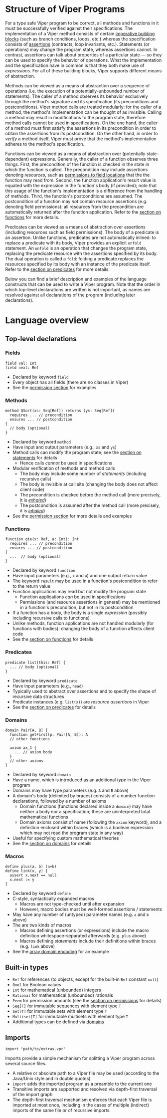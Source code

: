 # Structure of Viper Programs
For a type safe Viper program to be correct, all methods and functions in it must be successfully verified against their specifications. The implementation of a Viper method consists of certain [imperative building blocks](#statements) (such as branch conditions, loops, etc.) whereas the specification consists of [assertions](#expressions-and-assertions) (contracts, loop invariants, etc.). Statements (or operations) may change the program state, whereas assertions cannot. In contrast, assertions can talk about properties of a particular state — so they can be used to specify the behavior of operations. What the implementation and the specification have in common is that they both make use of _expressions_. For all of these building blocks, Viper supports different means of abstraction. 

Methods can be viewed as a means of abstraction over a sequence of operations (i.e. the execution of a potentially-unbounded number of statements). The caller of a method observes its behavior exclusively through the method's signature and its specification (its preconditions and postconditions). Viper method calls are treated modularly: for the caller of a method, the method's implementation can be thought of as invisible. Calling a method may result in modifications to the program state, therefore method calls cannot be used in specifications. On the one hand, the caller of a method must first satisfy the assertions in its precondition in order to obtain the assertions from its postcondition. On the other hand, in order to _verify_ a method itself, Viper must prove that the method's implementation adheres to the method's specification.

Functions can be viewed as a means of abstraction over (potentially state-dependent) expressions. Generally, the caller of a function observes three things. First, the precondition of the function is checked in the state in which the function is called. The precondition may include assertions denoting _resources_, such as [permissions to field locations](#permissions) that the the function may read from. Second, the function application's result value is equated with the expression in the function's body (if provided); note that this usage of the function's implementation is a difference from the handling of methods. Third, the function's postconditions are assumed. The postcondition of a function may _not_ contain resource assertions (e.g. denoting field permissions): all resources from the precondition are automatically returned after the function application. Refer to the [section on functions](#functions) for more details.

Predicates can be viewed as a means of abstraction over assertions (including resources such as field permissions). The body of a predicate is an assertion. Unlike functions, predicates are not automatically inlined: to replace a predicate with its body, Viper provides an explicit `unfold` statement. An `unfold` is an operation that changes the program state, replacing the predicate resource with the assertions specified by its body. The dual operation is called a `fold`: folding a predicate replaces the resources specified by its body with an instance of the predicate itself. Refer to the [section on predicates](#predicates) for more details.

Below you can find a brief description and examples of the language constructs that can be used to write a Viper program. Note that the order in which top-level declarations are written is not important, as names are resolved against all declarations of the program (including later declarations).

# Language overview

## Top-level declarations

### Fields

```silver
field val: Int
field next: Ref
```

* Declared by keyword `field`
* Every object has all fields (there are no classes in Viper)
* See the [permission section](#permissions) for examples

### Methods

```silver
method QSort(xs: Seq[Ref]) returns (ys: Seq[Ref])
  requires ... // precondition
  ensures ... // postcondition
{
  // body (optional)
}
```

* Declared by keyword `method`
* Have input and output parameters (e.g., `xs` and `ys`)
* Method calls can modify the program state; see the [section on statements](#statements) for details
  * Hence calls _cannot_ be used in specifications
* Modular verification of methods and method calls
  * The body may include some number of _statements_ (including recursive calls)
  * The body is invisible at call site (changing the body does not affect client code)
  * The precondition is checked before the method call (more precisely, it is [_exhaled_](#inhaling-and-exhaling))
  * The postcondition is assumed after the method call (more precisely, it is [_inhaled_](#inhaling-and-exhaling))
* See the [permission section](#permissions) for more details and examples

### Functions

```silver
function gte(x: Ref, a: Int): Int
  requires ... // precondition
  ensures ... // postcondition
{
  ...  // body (optional)
}
```

* Declared by keyword `function`
* Have input parameters (e.g., `x` and `a`) and one output return value
* The keyword `result` may be used in a function's postcondition to refer to the return value
* Function applications may read but not modify the program state
  * Function applications _can_ be used in specifications
  * Permissions (and resource assertions in general) may be mentioned in a function's precondition, but not in its postcondition
* If a function has a body, the body is a single _expression_ (possibly including recursive calls to functions)
* Unlike methods, function applications are not handled modularly (for functions with bodies): changing the body of a function affects client code
* See the [section on functions](#functions) for details

### Predicates

```silver
predicate list(this: Ref) {
  ... // body (optional)
}
```

* Declared by keyword `predicate`
* Have input parameters (e.g., `head`)
* Typically used to abstract over assertions and to specify the shape of recursive data structures
* Predicate instances (e.g. `list(x)`) are _resource assertions_ in Viper
* See the [section on predicates](#predicates) for details

### Domains

```silver
domain Pair[A, B] {
  function getFirst(p: Pair[A, B]): A
  // other functions

  axiom ax_1 {
    ... // axiom body
  }
  // other axioms
}
```

* Declared by keyword `domain`
* Have a name, which is introduced as an additional _type_ in the Viper program
* Domains may have type parameters (e.g. `A` and `B` above)
* A domain's body (delimited by braces) consists of a number function declarations, followed by a number of axioms
  * Domain functions (functions declared inside a `domain`) may have neither a body nor a specification; these are uninterpreted total mathematical functions
  * Domain axioms consist of name (following the `axiom` keyword), and a definition enclosed within braces (which is a boolean expression which may not read the program state in any way)
* Useful for specifying custom mathematical theories
* See the [section on domains](#domains) for details

### Macros

```silver
define plus(a, b) (a+b)
define link(x, y) {
  assert x.next == null 
  x.next := y
}
```

* Declared by keyword `define`
* C-style, syntactically expanded macros
  * Macros are not type-checked until after expansion
  * However, macro bodies must be well-formed assertions / statements
* May have any number of (untyped) parameter names (e.g. `a` and `b` above)
* The are two kinds of macros
  * Macros defining assertions (or expressions) include the macro definition whitespace-separated afterwards (e.g. `plus` above)
  * Macros defining _statements_ include their definitions within braces (e.g. `link` above)
* See the [array domain encoding](#array-domain) for an example

## Built-in types

* `Ref` for references (to objects, except for the built-in `Ref` constant `null`)
* `Bool` for Boolean values
* `Int` for mathematical (unbounded) integers
* `Rational` for mathematical (unbounded) rationals
* `Perm` for permission amounts (see the [section on permissions](#permissions) for details)
* `Seq[T]` for immutable sequences with element type `T`
* `Set[T]` for immutable sets with element type `T`
* `Multiset[T]` for immutable multisets with element type `T`
* Additional types can be defined via [domains](#domains)

## Imports

```silver
import "path/to/extras.vpr"
```

Imports provide a simple mechanism for splitting a Viper program across several source files.

* A relative or absolute path to a Viper file may be used (according to the Java/Unix style and in double quotes)
* `import` adds the imported program as a preamble to the current one
* Transitive imports are supported and resolved via depth-first traversal of the import graph
* The depth-first traversal mechanism enforces that each Viper file is imported at most once,
  including in the cases of multiple (indirect) imports of the same file or of recursive imports.